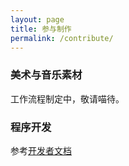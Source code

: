 ```yaml
---
layout: page
title: 参与制作
permalink: /contribute/
---
```


### 美术与音乐素材

工作流程制定中，敬请喵待。

### 程序开发

参考[开发者文档](/docs/)

